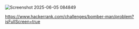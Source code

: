![Screenshot 2025-06-05 084849](https://github.com/user-attachments/assets/9dd86d24-deb7-44ee-a768-3a291332a964)

https://www.hackerrank.com/challenges/bomber-man/problem?isFullScreen=true
